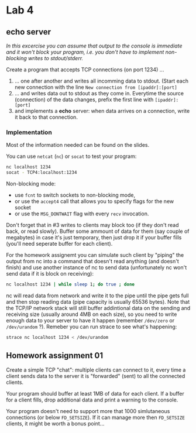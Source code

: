 Lab 4
=====

echo server
-----------

*In this excercise you can assume that output to the console is immediate
and it won't block your program, i.e. you don't have to implement non-blocking
writes to stdout/stderr.*

Create a program that accepts TCP connections (on port 1234) ...

1.  ... one after another and  writes all incomming data to stdout. (Start
    each new connection with the line `New connection from [ipaddr]:[port]`
1.  ... and writes data out to stdout as they come in. Everytime the source
    (connection) of the data changes, prefix the first line with `[ipaddr]:[port]`
1.  and implements a **echo** server: when data arrives on a connection, write it
    back to that connection.


### Implementation

Most of the information needed can be found on the slides.

You can use `netcat` (`nc`) or `socat` to test your program:

```sh
nc localhost 1234
socat - TCP4:localhost:1234
```

Non-blocking mode:

- use `fcnt` to switch sockets to non-blocking mode,
- or use the `accept4` call that allows you to specify flags for the new socket
- or use the `MSG_DONTWAIT` flag with every `recv` invocation.

Don't forget that in #3 writes to clients may block too (if they don't read back,
or read slowly). Buffer some ammount of data for them (say couple of megabytes) in
case it's just temporary, then just drop it if your buffer fills (you'll need seperate
buffer for each client).

For the homework assignemt you can simulate such client by "piping" the output
from nc into a command that doesn't read anything (and doesn't finish) and use
another instance of nc to send data (unfortunately nc won't send data if it is
block on receiving):

```sh
nc localhost 1234 | while sleep 1; do true ; done
```
nc will read data from network and write it to the pipe until the pipe gets
full and then stop reading data (pipe capacity is usually 65536 bytes). Note
that the TCP/IP network stack will still buffer addintional data on the sending
and receiving size (usually around 4MB on each size), so you need to write enough
data to your server to have it happen (remember `/dev/zero` or `/dev/urandom` ?).
Remeber you can run strace to see what's happening:

```sh
strace nc localhost 1234 < /dev/urandom
```

Homework assignment 01
----------------------

Create a simple TCP "chat": multiple clients can connect to it, every time a
client sends data to the server it is "forwarded" (sent) to all the connected
clients.

Your program should buffer at least 1MB of data for each client. If a buffer
for a client fills, drop additional data and print a warning to the console.

Your program doesn't need to support more that 1000 simlutaneous connections
(or below `FD_SETSIZE`). If it can manage more then `FD_SETSIZE` clients, it might
be worth a bonus point...
